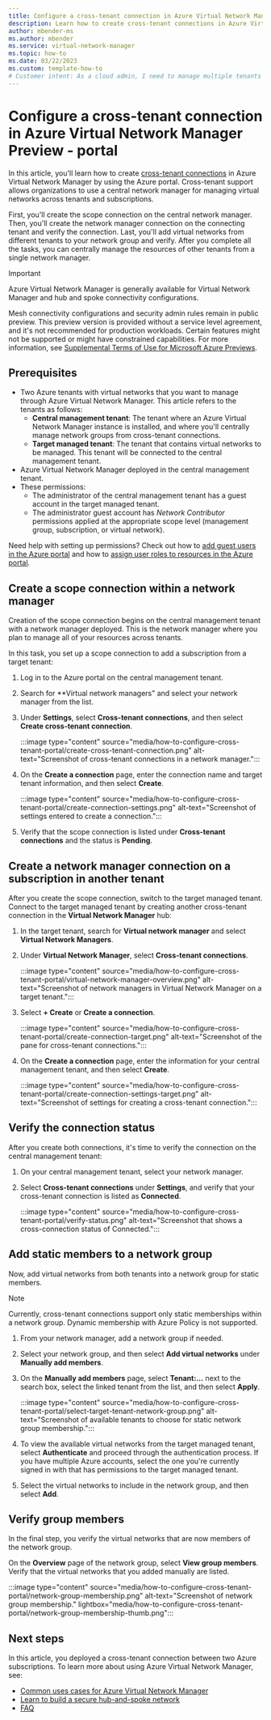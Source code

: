```yaml
---
title: Configure a cross-tenant connection in Azure Virtual Network Manager Preview - Portal
description: Learn how to create cross-tenant connections in Azure Virtual Network Manager to support virtual networks across subscriptions and management groups in different tenants.
author: mbender-ms
ms.author: mbender
ms.service: virtual-network-manager
ms.topic: how-to 
ms.date: 03/22/2023
ms.custom: template-how-to 
# Customer intent: As a cloud admin, I need to manage multiple tenants from a single network manager so that I can easily manage all network resources governed by Azure Virtual Network Manager.
---
```


# Configure a cross-tenant connection in Azure Virtual Network Manager Preview - portal

In this article, you'll learn how to create [cross-tenant connections](concept-cross-tenant.md) in Azure Virtual Network Manager by using the Azure portal. Cross-tenant support allows organizations to use a central network manager for managing virtual networks across tenants and subscriptions.

First, you'll create the scope connection on the central network manager. Then, you'll create the network manager connection on the connecting tenant and verify the connection. Last, you'll add virtual networks from different tenants to your network group and verify. After you complete all the tasks, you can centrally manage the resources of other tenants from a single network manager.

> [!IMPORTANT]
> Azure Virtual Network Manager is generally available for Virtual Network Manager and hub and spoke connectivity configurations. 
>
> Mesh connectivity configurations and security admin rules remain in public preview.
> This preview version is provided without a service level agreement, and it's not recommended for production workloads. Certain features might not be supported or might have constrained capabilities.
> For more information, see [Supplemental Terms of Use for Microsoft Azure Previews](https://azure.microsoft.com/support/legal/preview-supplemental-terms/).

## Prerequisites

- Two Azure tenants with virtual networks that you want to manage through Azure Virtual Network Manager. This article refers to the tenants as follows:
  - **Central management tenant**: The tenant where an Azure Virtual Network Manager instance is installed, and where you'll centrally manage network groups from cross-tenant connections.
  - **Target managed tenant**: The tenant that contains virtual networks to be managed. This tenant will be connected to the central management tenant.
- Azure Virtual Network Manager deployed in the central management tenant.
- These permissions:
  - The administrator of the central management tenant has a guest account in the target managed tenant.
  - The administrator guest account has *Network Contributor* permissions applied at the appropriate scope level (management group, subscription, or virtual network).  

Need help with setting up permissions? Check out how to [add guest users in the Azure portal](../active-directory/external-identities/b2b-quickstart-add-guest-users-portal.md) and how to [assign user roles to resources in the Azure portal](../role-based-access-control/role-assignments-portal.yml).

## Create a scope connection within a network manager

Creation of the scope connection begins on the central management tenant with a network manager deployed. This is the network manager where you plan to manage all of your resources across tenants. 

In this task, you set up a scope connection to add a subscription from a target tenant:

1. Log in to the Azure portal on the central management tenant.
1. Search for **Virtual network managers" and select your network manager from the list.
1. Under **Settings**, select **Cross-tenant connections**, and then select **Create cross-tenant connection**.

   :::image type="content" source="media/how-to-configure-cross-tenant-portal/create-cross-tenant-connection.png" alt-text="Screenshot of cross-tenant connections in a network manager.":::

1. On the **Create a connection** page, enter the connection name and target tenant information, and then select **Create**.

   :::image type="content" source="media/how-to-configure-cross-tenant-portal/create-connection-settings.png" alt-text="Screenshot of settings entered to create a connection.":::
1. Verify that the scope connection is listed under **Cross-tenant connections** and the status is **Pending**.

## Create a network manager connection on a subscription in another tenant

After you create the scope connection, switch to the target managed tenant. Connect to the target managed tenant by creating another cross-tenant connection in the **Virtual Network Manager** hub:

1. In the target tenant, search for **Virtual network manager** and select **Virtual Network Managers**.
1. Under **Virtual Network Manager**, select **Cross-tenant connections**.

   :::image type="content" source="media/how-to-configure-cross-tenant-portal/virtual-network-manager-overview.png" alt-text="Screenshot of network managers in Virtual Network Manager on a target tenant.":::

1. Select **+ Create** or **Create a connection**.

   :::image type="content" source="media/how-to-configure-cross-tenant-portal/create-connection-target.png" alt-text="Screenshot of the pane for cross-tenant connections.":::

1. On the **Create a connection** page, enter the information for your central management tenant, and then select **Create**.

   :::image type="content" source="media/how-to-configure-cross-tenant-portal/create-connection-settings-target.png" alt-text="Screenshot of settings for creating a cross-tenant connection.":::

## Verify the connection status

After you create both connections, it's time to verify the connection on the central management tenant:

1. On your central management tenant, select your network manager.
1. Select **Cross-tenant connections** under **Settings**, and verify that your cross-tenant connection is listed as **Connected**.

   :::image type="content" source="media/how-to-configure-cross-tenant-portal/verify-status.png" alt-text="Screenshot that shows a cross-connection status of Connected.":::

## Add static members to a network group

Now, add virtual networks from both tenants into a network group for static members. 

> [!NOTE]
> Currently, cross-tenant connections support only static memberships within a network group. Dynamic membership with Azure Policy is not supported.

1. From your network manager, add a network group if needed.
1. Select your network group, and then select **Add virtual networks** under **Manually add members**.
1. On the **Manually add members** page, select **Tenant:...** next to the search box, select the linked tenant from the list, and then select **Apply**.

   :::image type="content" source="media/how-to-configure-cross-tenant-portal/select-target-tenant-network-group.png" alt-text="Screenshot of available tenants to choose for static network group membership.":::

1. To view the available virtual networks from the target managed tenant, select **Authenticate** and proceed through the authentication process. If you have multiple Azure accounts, select the one you're currently signed in with that has permissions to the target managed tenant.
1. Select the virtual networks to include in the network group, and then select **Add**.

## Verify group members

In the final step, you verify the virtual networks that are now members of the network group.

On the **Overview** page of the network group, select **View group members**. Verify that the virtual networks that you added manually are listed.

:::image type="content" source="media/how-to-configure-cross-tenant-portal/network-group-membership.png" alt-text="Screenshot of network group membership." lightbox="media/how-to-configure-cross-tenant-portal/network-group-membership-thumb.png":::

## Next steps

In this article, you deployed a cross-tenant connection between two Azure subscriptions. To learn more about using Azure Virtual Network Manager, see:
- [Common uses cases for Azure Virtual Network Manager](concept-use-cases.md)
- [Learn to build a secure hub-and-spoke network](tutorial-create-secured-hub-and-spoke.md)
- [FAQ](faq.md)

